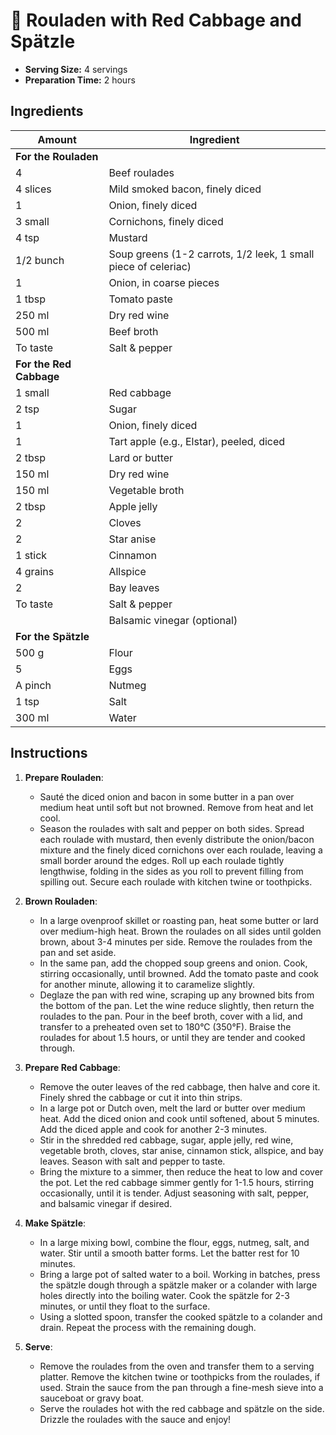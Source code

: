 # 🥩 Rouladen with Red Cabbage and Spätzle

- **Serving Size:** 4 servings
- **Preparation Time:** 2 hours

## Ingredients

| Amount          | Ingredient                                          |
|-----------------|-----------------------------------------------------|
| **For the Rouladen**                                   |
| 4               | Beef roulades                                      |
| 4 slices        | Mild smoked bacon, finely diced                    |
| 1               | Onion, finely diced                                |
| 3 small         | Cornichons, finely diced                           |
| 4 tsp           | Mustard                                            |
| 1/2 bunch       | Soup greens (1-2 carrots, 1/2 leek, 1 small piece of celeriac) |
| 1               | Onion, in coarse pieces                            |
| 1 tbsp          | Tomato paste                                       |
| 250 ml          | Dry red wine                                       |
| 500 ml          | Beef broth                                         |
| To taste        | Salt & pepper                                      |
| **For the Red Cabbage**                                 |
| 1 small         | Red cabbage                                        |
| 2 tsp           | Sugar                                              |
| 1               | Onion, finely diced                                |
| 1               | Tart apple (e.g., Elstar), peeled, diced          |
| 2 tbsp          | Lard or butter                                     |
| 150 ml          | Dry red wine                                       |
| 150 ml          | Vegetable broth                                    |
| 2 tbsp          | Apple jelly                                        |
| 2               | Cloves                                             |
| 2               | Star anise                                         |
| 1 stick         | Cinnamon                                           |
| 4 grains        | Allspice                                           |
| 2               | Bay leaves                                         |
| To taste        | Salt & pepper                                      |
|                 | Balsamic vinegar (optional)                        |
| **For the Spätzle**                                     |
| 500 g           | Flour                                              |
| 5               | Eggs                                               |
| A pinch         | Nutmeg                                             |
| 1 tsp           | Salt                                               |
| 300 ml          | Water                                              |


## Instructions

1. **Prepare Rouladen**:
   - Sauté the diced onion and bacon in some butter in a pan over medium heat until soft but not browned. Remove from heat and let cool.
   - Season the roulades with salt and pepper on both sides. Spread each roulade with mustard, then evenly distribute the onion/bacon mixture and the finely diced cornichons over each roulade, leaving a small border around the edges. Roll up each roulade tightly lengthwise, folding in the sides as you roll to prevent filling from spilling out. Secure each roulade with kitchen twine or toothpicks.

2. **Brown Rouladen**:
   - In a large ovenproof skillet or roasting pan, heat some butter or lard over medium-high heat. Brown the roulades on all sides until golden brown, about 3-4 minutes per side. Remove the roulades from the pan and set aside.
   - In the same pan, add the chopped soup greens and onion. Cook, stirring occasionally, until browned. Add the tomato paste and cook for another minute, allowing it to caramelize slightly.
   - Deglaze the pan with red wine, scraping up any browned bits from the bottom of the pan. Let the wine reduce slightly, then return the roulades to the pan. Pour in the beef broth, cover with a lid, and transfer to a preheated oven set to 180°C (350°F). Braise the roulades for about 1.5 hours, or until they are tender and cooked through.

3. **Prepare Red Cabbage**:
   - Remove the outer leaves of the red cabbage, then halve and core it. Finely shred the cabbage or cut it into thin strips.
   - In a large pot or Dutch oven, melt the lard or butter over medium heat. Add the diced onion and cook until softened, about 5 minutes. Add the diced apple and cook for another 2-3 minutes.
   - Stir in the shredded red cabbage, sugar, apple jelly, red wine, vegetable broth, cloves, star anise, cinnamon stick, allspice, and bay leaves. Season with salt and pepper to taste.
   - Bring the mixture to a simmer, then reduce the heat to low and cover the pot. Let the red cabbage simmer gently for 1-1.5 hours, stirring occasionally, until it is tender. Adjust seasoning with salt, pepper, and balsamic vinegar if desired.

4. **Make Spätzle**:
   - In a large mixing bowl, combine the flour, eggs, nutmeg, salt, and water. Stir until a smooth batter forms. Let the batter rest for 10 minutes.
   - Bring a large pot of salted water to a boil. Working in batches, press the spätzle dough through a spätzle maker or a colander with large holes directly into the boiling water. Cook the spätzle for 2-3 minutes, or until they float to the surface.
   - Using a slotted spoon, transfer the cooked spätzle to a colander and drain. Repeat the process with the remaining dough.

5. **Serve**:
   - Remove the roulades from the oven and transfer them to a serving platter. Remove the kitchen twine or toothpicks from the roulades, if used. Strain the sauce from the pan through a fine-mesh sieve into a sauceboat or gravy boat.
   - Serve the roulades hot with the red cabbage and spätzle on the side. Drizzle the roulades with the sauce and enjoy!


